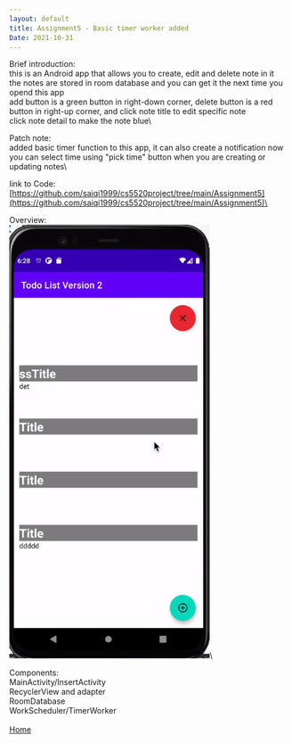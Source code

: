```yaml
---
layout: default
title: Assignment5 - Basic timer worker added
Date: 2021-10-31
---
```

Brief introduction: \
this is an Android app that allows you to create, edit and delete note in it\
the notes are stored in room database and you can get it the next time you opend this app\
add button is a green button in right-down corner, delete button is a red button in right-up corner, and click note title to edit specific note\
click note detail to make the note blue\

Patch note: \
added basic timer function to this app, it can also create a notification now\
you can select time using "pick time" button when you are creating or updating notes\

link to Code: \
[https://github.com/saiqi1999/cs5520project/tree/main/Assignment5](https://github.com/saiqi1999/cs5520project/tree/main/Assignment5)\

Overview:\
<img src = "https://raw.githubusercontent.com/saiqi1999/cs5520project/gh-pages/images/HW5/helpGif.gif" width="360"/>\

Components:\
MainActivity/InsertActivity\
RecyclerView and adapter\
RoomDatabase\
WorkScheduler/TimerWorker\
\
[Home](https://saiqi1999.github.io/cs5520project/)
